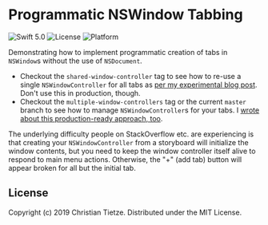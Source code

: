 # Programmatic NSWindow Tabbing

![Swift 5.0](https://img.shields.io/badge/Swift-5.0-blue.svg?style=flat)
![License](https://img.shields.io/github/license/DivineDominion/NSWindow-Tabbing.svg?style=flat)
![Platform](https://img.shields.io/badge/platform-macOS-lightgrey.svg?style=flat)

Demonstrating how to implement programmatic creation of tabs in `NSWindow`s without the use of `NSDocument`.

- Checkout the `shared-window-controller` tag to see how to re-use a single `NSWindowController` for all tabs as [per my experimental blog post](https://christiantietze.de/posts/2019/07/nswindow-tabbing-single-nswindowcontroller/). Don't use this in production, though.
- Checkout the `multiple-window-controllers` tag or the current `master` branch to see how to manage `NSWindowController`s for your tabs. I [wrote about this production-ready approach, too](https://christiantietze.de/posts/2019/07/nswindow-tabbing-multiple-nswindowcontroller/).

The underlying difficulty people on StackOverflow etc. are experiencing is that creating your `NSWindowController` from a storyboard will initialize the window contents, but you need to keep the window controller itself alive to respond to main menu actions. Otherwise, the "+" (add tab) button will appear broken for all but the initial tab.

## License

Copyright (c) 2019 Christian Tietze. Distributed under the MIT License.
